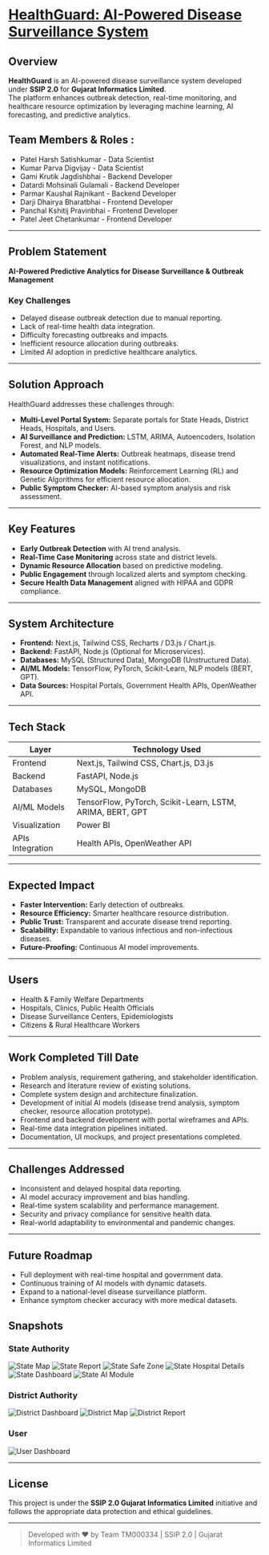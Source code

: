# [HealthGuard: AI-Powered Disease Surveillance System](https://disease-surveillance-ai-new.vercel.app/)


## Overview
**HealthGuard** is an AI-powered disease surveillance system developed under **SSIP 2.0** for **Gujarat Informatics Limited**.  
The platform enhances outbreak detection, real-time monitoring, and healthcare resource optimization by leveraging machine learning, AI forecasting, and predictive analytics.

## Team Members & Roles :
- Patel Harsh Satishkumar - Data Scientist
- Kumar Parva Digvijay - Data Scientist
- Gami Krutik Jagdishbhai - Backend Developer
- Datardi Mohsinali Gulamali - Backend Developer
- Parmar Kaushal Rajnikant - Backend Developer
- Darji Dhairya Bharatbhai - Frontend Developer
- Panchal Kshitij Pravinbhai - Frontend Developer
- Patel Jeet Chetankumar - Frontend Developer

---

## Problem Statement
**AI-Powered Predictive Analytics for Disease Surveillance & Outbreak Management**

### Key Challenges
- Delayed disease outbreak detection due to manual reporting.
- Lack of real-time health data integration.
- Difficulty forecasting outbreaks and impacts.
- Inefficient resource allocation during outbreaks.
- Limited AI adoption in predictive healthcare analytics.

---

## Solution Approach
HealthGuard addresses these challenges through:
- **Multi-Level Portal System:** Separate portals for State Heads, District Heads, Hospitals, and Users.
- **AI Surveillance and Prediction:** LSTM, ARIMA, Autoencoders, Isolation Forest, and NLP models.
- **Automated Real-Time Alerts:** Outbreak heatmaps, disease trend visualizations, and instant notifications.
- **Resource Optimization Models:** Reinforcement Learning (RL) and Genetic Algorithms for efficient resource allocation.
- **Public Symptom Checker:** AI-based symptom analysis and risk assessment.

---

## Key Features
- **Early Outbreak Detection** with AI trend analysis.
- **Real-Time Case Monitoring** across state and district levels.
- **Dynamic Resource Allocation** based on predictive modeling.
- **Public Engagement** through localized alerts and symptom checking.
- **Secure Health Data Management** aligned with HIPAA and GDPR compliance.

---

## System Architecture
- **Frontend:** Next.js, Tailwind CSS, Recharts / D3.js / Chart.js.
- **Backend:** FastAPI, Node.js (Optional for Microservices).
- **Databases:** MySQL (Structured Data), MongoDB (Unstructured Data).
- **AI/ML Models:** TensorFlow, PyTorch, Scikit-Learn, NLP models (BERT, GPT).
- **Data Sources:** Hospital Portals, Government Health APIs, OpenWeather API.

---

## Tech Stack
| Layer            | Technology Used |
|------------------|------------------|
| Frontend         | Next.js, Tailwind CSS, Chart.js, D3.js |
| Backend          | FastAPI, Node.js |
| Databases        | MySQL, MongoDB |
| AI/ML Models     | TensorFlow, PyTorch, Scikit-Learn, LSTM, ARIMA, BERT, GPT |
| Visualization    | Power BI |
| APIs Integration | Health APIs, OpenWeather API |

---

## Expected Impact
- **Faster Intervention:** Early detection of outbreaks.
- **Resource Efficiency:** Smarter healthcare resource distribution.
- **Public Trust:** Transparent and accurate disease trend reporting.
- **Scalability:** Expandable to various infectious and non-infectious diseases.
- **Future-Proofing:** Continuous AI model improvements.

---

## Users
- Health & Family Welfare Departments
- Hospitals, Clinics, Public Health Officials
- Disease Surveillance Centers, Epidemiologists
- Citizens & Rural Healthcare Workers

---

## Work Completed Till Date
- Problem analysis, requirement gathering, and stakeholder identification.
- Research and literature review of existing solutions.
- Complete system design and architecture finalization.
- Development of initial AI models (disease trend analysis, symptom checker, resource allocation prototype).
- Frontend and backend development with portal wireframes and APIs.
- Real-time data integration pipelines initiated.
- Documentation, UI mockups, and project presentations completed.

---

## Challenges Addressed
- Inconsistent and delayed hospital data reporting.
- AI model accuracy improvement and bias handling.
- Real-time system scalability and performance management.
- Security and privacy compliance for sensitive health data.
- Real-world adaptability to environmental and pandemic changes.

---

## Future Roadmap
- Full deployment with real-time hospital and government data.
- Continuous training of AI models with dynamic datasets.
- Expand to a national-level disease surveillance platform.
- Enhance symptom checker accuracy with more medical datasets.

## Snapshots

### State Authority
![State Map](https://github.com/user-attachments/assets/7d8e3a96-0d70-43ea-87a3-ac1b29ce3146)
![State Report](https://github.com/user-attachments/assets/67383f98-6f2f-47c2-88f6-5270a2f8b0d5)
![State Safe Zone](https://github.com/user-attachments/assets/25137c45-4b50-46c3-97d6-ba8456c0dccf)
![State Hospital Details](https://github.com/user-attachments/assets/62890fd9-144c-4c38-a0d0-fbbe4a0bc805)
![State Dashboard](https://github.com/user-attachments/assets/a538ca56-9a51-49ec-aa7e-fecea99826ca)
![State AI Module](https://github.com/user-attachments/assets/a734e4b6-4319-4c1d-b1d7-c65fbc920dab)

### District Authority
![District Dashboard](https://github.com/user-attachments/assets/ce76c8d9-1dc2-41a8-bef1-38f07fd4b12b)
![District Map](https://github.com/user-attachments/assets/77544e86-1464-43ab-b389-d602bece0b45)
![District Report](https://github.com/user-attachments/assets/bfdf3c8d-8017-407f-82e6-d4f1ef4b4837)

### User 

![User Dashboard](https://github.com/user-attachments/assets/e3eb8912-1284-4dfe-bfb3-d08d6fcdc420)

---

## License
This project is under the **SSIP 2.0 Gujarat Informatics Limited** initiative and follows the appropriate data protection and ethical guidelines.

---

> Developed with ❤️ by Team TM000334 | SSIP 2.0 | Gujarat Informatics Limited
